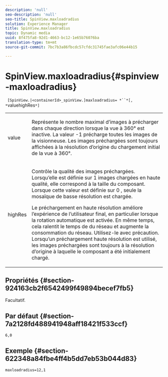 ```yaml
---
description: 'null'
seo-description: 'null'
seo-title: SpinView.maxloadradius
solution: Experience Manager
title: SpinView.maxloadradius
topic: Dynamic media
uuid: 8f475fa8-92d1-4663-bc12-1e65b76076ba
translation-type: tm+mt
source-git-commit: 7bc7b3a86fbcdc57cfdc31745fae3afc06e44b15

---
```



# SpinView.maxloadradius{#spinview-maxloadradius}

` [SpinView.|<containerId>_spinView.]maxloadradius= *``*[, *`valuehighRes`*]`

<table id="table_49FFD1BC53B846F09A6D214BC8C5C3FE"> 
 <tbody> 
  <tr> 
   <td colname="col1"> <p> <span class="codeph"><span class="varname"> value</span></span> </p> </td> 
   <td colname="col2"> <p> Représente le nombre maximal d’images à précharger dans chaque direction lorsque la vue à 360° est inactive. La valeur <span class="codeph"> -1</span> précharge toutes les images de la visionneuse. Les images préchargées sont toujours affichées à la résolution d’origine du chargement initial de la vue à 360°. </p> </td> 
  </tr> 
  <tr> 
   <td colname="col1"> <p><span class="codeph"><span class="varname"> highRes</span></span> </p> </td> 
   <td colname="col2"> <p> Contrôle la qualité des images préchargées. Lorsqu’elle est définie sur <span class="codeph"> 1</span> images chargées en haute qualité, elle correspond à la taille du composant. Lorsque cette valeur est définie sur <span class="codeph"> 0</span> , seule la mosaïque de basse résolution est chargée. </p> <p>Le préchargement en haute résolution améliore l’expérience de l’utilisateur final, en particulier lorsque la rotation automatique est activée. En même temps, cela ralentit le temps de  du réseau et augmente la consommation du réseau. Utilisez-le avec précaution. Lorsqu’un préchargement haute résolution est utilisé, les images préchargées sont toujours à la résolution d’origine à laquelle le composant a été initialement chargé. </p> </td> 
  </tr> 
 </tbody> 
</table>

## Propriétés {#section-924163cb2f6542499f49894becef7fb5}

Facultatif.

## Par défaut {#section-7a2128fd488941948aff18421f533ccf}

`6,0`

## Exemple {#section-622348a84fbe4ff4b5dd7eb53b044d83}

`maxloadradius=12,1`
